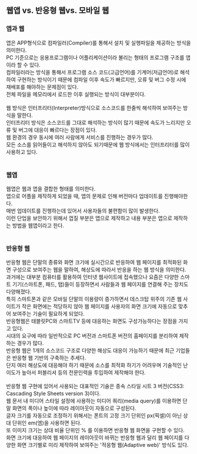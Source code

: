 <h2>웹앱 vs. 반응형 웹vs. 모바일 웹</h2>
<h3>앱과 웹</h3>
앱은 APP형식으로 컴파일러(Compiler)를 통해서 설치 및 실행파일을 제공하는 방식을 의미한다. <br>
PC 기준으로는 응용프로그램이나 어플리케이션이라 불리는 형태의 프로그램 구조를 앱이라 할 수 있다. <br>
컴파일러라는 방식을 통해서 프로그램 소스 코드(고급언어)를 기계어(저급언어)로 해석하여 구현하는 방식이기 때문에 컴파일 이후 속도가 빠르지만, 오류 및 버그 수정 시에 재배포를 해야하는 문제점이 있다. <br>
전체 파일을 메모리에서 로드한 이후 실행되는 방식이 대부분이다. <br>
<br>
웹 방식은 인터프리터(Interpreter)방식으로 소스코드를 한줄씩 해석하여 보여주는 방식을 말한다. <br>
인터프리터 방식은 소스코드를 그대로 해석하는 방식이 많기 때문에 속도가 느리지만 오류 및 버그에 대응이 빠르다는 장점이 있다. <br>
웹 환경의 경우 동시에 여러 사람에게 서비스를 진행하는 경우가 많다. <br>
모든 소스를 읽어들이고 해석하지 않아도 되기때문에 웹 방식에서는 인터프리터를 많이 사용하고 있다. <br>
<br>
<h3>웹앱</h3>
웹앱은 웹과 앱을 결합한 형태를 의미한다. <br>
앱으로 어플을 제작하게 되었을 때, 앱의 문제로 인해 버전마다 업데이트를 진행해야한다. <br>
매번 업데이트를 진행하는데 있어서 사용자들의 불편함이 많이 발생한다. <br>
이런 단업을 보안하기 위해서 껍질 부분은 앱으로 제작하고 내용 부분은 앱으로 제작하는 방법을 웹앱이라고 한다. <br>
<br>
<h3>반응형 웹</h3>
반응형 웹은 단말의 종류와 화면 크기에 실시간으로 반응하여 웹 페이지를 최적화된 화면 구성으로 보여주는 웹을 말하여, 해상도에 따라서 반응을 하는 웹 방식을 의미한다. <br>
과거에는 대부분 컴퓨터를 활용하여 인터넷 웹사이트에 접속했으나 요즘은 다양한 스마트 기기(스마트폰, 패드, 탭)들이 등장하면서 사람들과 웹 페이지를 연결해 주는 장치도 다양해졌다. <br>
특히 스마트폰과 같은 모바일 단말의 이용량이 증가하면서 데스크탑 위주의 기존 웹 사이트가 작은 화면에는 적당하지 않아 웹 페이지를 사용자의 화면 크기에 자동으로 맞추어 보여주는 기술이 필요하게 되었다. <br> 
반응형웹은 태블릿PC와 스마트TV 등에 대응하는 화면도 구성가능하다는 장점을 가지고 있다. <br>
시대의 요구에 따라 일반적으로 PC 버전과 스마트폰 버전의 홈페이지를 분리하여 제작하는 경우가 많다. <br>
반응형 웹은 1개의 소스코드 구조로 다양한 해상도 대응이 가능하기 때문에 최근 기업들은 반응형 웹 기반의 구축하는 추세다. <br>
단지 여러 해상도에 대응해야 하기 때문에 소스를 최적화 하기가 어려우며 기술적인 난이도가 높아서 퍼블리셔 등의 전문인력을 투입하여 제작해야 한다. <br>
<br>
반응형 웹 구현에 있어서 사용되는 대표적인 기술은 종속 스타일 시트 3 버전(CSS3: Cascading Style Sheets version 3)이다. <br>
웹 문서 내 미디어 스타일 설정에 사용하는 미디어 쿼리(media query)를 이용하면 단말 화면의 폭이나 높이에 따라 레이아웃이 자동으로 구성된다. <br>
글자 크기를 자동으로 조정하기 위해서는 폰트의 고정 크기 단위인 px(픽셀)이 아닌 상대 단위인 em(엠)을 사용하면 된다. <br>
또 이미지 크기는 상대 비율 단위인 % 를 이용하면 반응형 웹 화면을 구현할 수 있다. <br>
화면 크기에 대응하여 웹 페이지의 레이아웃이 바뀌는 반응형 웹과 달리 웹 페이지를 다양한 화면 크기별로 미리 제작하여 보여주는 '적응형 웹(Adaptive web)' 방식도 있다. <br>
<br>
